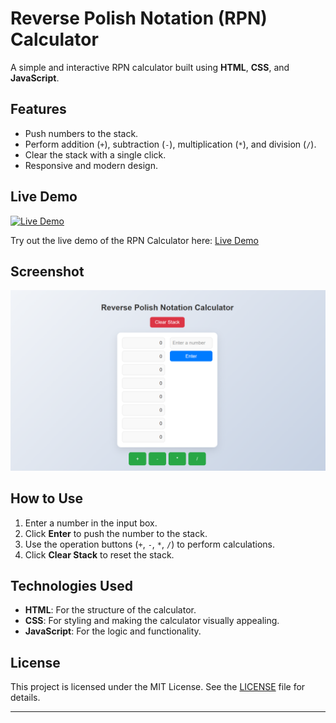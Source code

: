 # Reverse Polish Notation (RPN) Calculator

A simple and interactive RPN calculator built using **HTML**, **CSS**, and **JavaScript**.

## Features
- Push numbers to the stack.
- Perform addition (`+`), subtraction (`-`), multiplication (`*`), and division (`/`).
- Clear the stack with a single click.
- Responsive and modern design.

## Live Demo

[![Live Demo](https://img.shields.io/badge/Live%20Demo-View%20Here-blue?style=for-the-badge&logo=github)](https://nikhilpallicode.github.io/rpnCalculator/)

Try out the live demo of the RPN Calculator here: [Live Demo](https://nikhilpallicode.github.io/rpnCalculator/)

## Screenshot

![RPN Calculator Screenshot](./screenshot.png) <!-- Add a screenshot if you have one -->

## How to Use
1. Enter a number in the input box.
2. Click **Enter** to push the number to the stack.
3. Use the operation buttons (`+`, `-`, `*`, `/`) to perform calculations.
4. Click **Clear Stack** to reset the stack.

## Technologies Used
- **HTML**: For the structure of the calculator.
- **CSS**: For styling and making the calculator visually appealing.
- **JavaScript**: For the logic and functionality.

## License
This project is licensed under the MIT License. See the [LICENSE](LICENSE) file for details.

---

